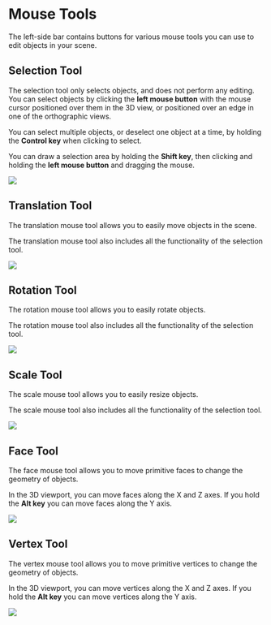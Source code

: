# Mouse Tools

The left-side bar contains buttons for various mouse tools you can use to edit objects in your scene.

## Selection Tool

The selection tool only selects objects, and does not perform any editing. You can select objects by clicking the **left mouse button** with the mouse cursor positioned over them in the 3D view, or positioned over an edge in one of the orthographic views.

You can select multiple objects, or deselect one object at a time, by holding the **Control key** when clicking to select.

You can draw a selection area by holding the **Shift key**, then clicking and holding the **left mouse button** and dragging the mouse.

![](https://github.com/UltraEngine/Documentation/blob/master/Images/selectiontool.gif?raw=true)

## Translation Tool

The translation mouse tool allows you to easily move objects in the scene.

The translation mouse tool also includes all the functionality of the selection tool.

![](https://github.com/UltraEngine/Documentation/blob/master/Images/movetool.gif?raw=true)

## Rotation Tool

The rotation mouse tool allows you to easily rotate objects.

The rotation mouse tool also includes all the functionality of the selection tool.

![](https://github.com/UltraEngine/Documentation/blob/master/Images/rotationtool.gif?raw=true)

## Scale Tool

The scale mouse tool allows you to easily resize objects.

The scale mouse tool also includes all the functionality of the selection tool.

![](https://github.com/UltraEngine/Documentation/blob/master/Images/scaletool.gif?raw=true)

## Face Tool

The face mouse tool allows you to move primitive faces to change the geometry of objects.

In the 3D viewport, you can move faces along the X and Z axes. If you hold the **Alt key** you can move faces along the Y axis.

![](https://github.com/UltraEngine/Documentation/blob/master/Images/facetool.gif?raw=true)

## Vertex Tool

The vertex mouse tool allows you to move primitive vertices to change the geometry of objects.

In the 3D viewport, you can move vertices along the X and Z axes. If you hold the **Alt key** you can move vertices along the Y axis.

![](https://github.com/UltraEngine/Documentation/blob/master/Images/vertextool.gif?raw=true)
